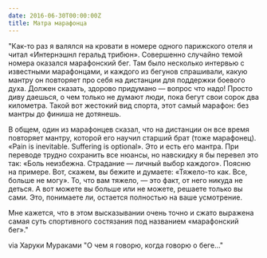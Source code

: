 ```yaml
---
date: 2016-06-30T00:00:00Z
title: Матра марафонца
---
```


"Как-то раз я валялся на кровати в номере одного парижского отеля и читал
«Интернэшнл геральд трибюн». Совершенно случайно темой номера оказался
марафонский бег. Там было несколько интервью с известными марафонцами, и каждого
из бегунов спрашивали, какую мантру он повторяет про себя на дистанции для
поддержки боевого духа. Должен сказать, здорово придумано — вопрос что надо!
Просто диву даешься, о чем только не думают люди, пока бегут свои сорок два
километра. Такой вот жестокий вид спорта, этот самый марафон: без мантры до
финиша не дотянешь.

В общем, один из марафонцев сказал, что на дистанции он все время повторяет
мантру, которой его научил старший брат (тоже марафонец). «Pain is inevitable.
Suffering is optional». Это и есть его мантра. При переводе трудно сохранить все
нюансы, но навскидку я бы перевел это так: «Боль неизбежна. Страдание — личный
выбор каждого». Поясню на примере. Вот, скажем, вы бежите и думаете: «Тяжело-то
как. Все, больше не могу». То, что вам тяжело, — это факт, от него никуда не
деться. А вот можете вы больше или не можете, решаете только вы сами. Это,
понимаете ли, остается полностью на ваше усмотрение.

Мне кажется, что в этом высказывании очень точно и сжато выражена самая суть
спортивного состязания под названием «марафонский бег»."

via Харуки Мураками "О чем я говорю, когда говорю о беге…"
